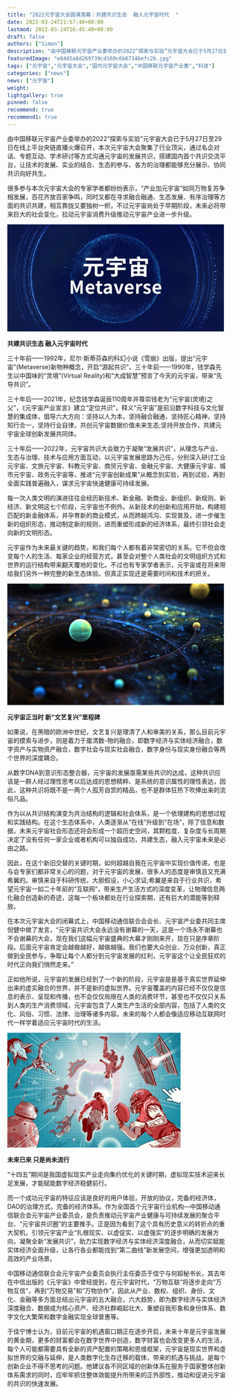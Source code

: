 ```yaml
---
title: "2022元宇宙大会圆满落幕：共建共识生态  融入元宇宙时代  "
date: 2022-03-24T21:57:40+08:00
lastmod: 2022-03-24T16:45:40+08:00
draft: false
authors: ["Simon"]
description: "由中国移联元宇宙产业委举办的2022“探索与实验”元宇宙大会已于5月27日至29日在线上平台央链直播火爆召开，本次元宇宙大会聚集了行业顶尖，通过名企对话、专题互动、学术研讨等方式沟通元宇宙的发展共识。"
featuredImage: "e84d5a8d269739cd160c6b6714befc2b.jpg"
tags: ["元宇宙","元宇宙大会","国内元宇宙大会","中国移联元宇宙产业委","科技"]
categories: ["news"]
news: ["元宇宙"]
weight: 
lightgallery: true
pinned: false
recommend: true
recommend1: true
---
```

由中国移联元宇宙产业委举办的2022“探索与实验”元宇宙大会已于5月27日至29日在线上平台央链直播火爆召开，本次元宇宙大会聚集了行业顶尖，通过名企对话、专题互动、学术研讨等方式沟通元宇宙的发展共识，搭建国内首个共识交流平台，让技术的发展、实业的结合、生态的参与、各方的治理都能够充分展示、协同共识向好共生。

很多参与本次元宇宙大会的专家学者都纷纷表示，“产业加元宇宙”如同万物复苏争相发展，百花齐放百家争鸣，同时又都在寻求融合融通、生态发展、有序治理等方面的共识共建，相互靠拢又要独树一帜，不过元宇宙尚处于早期阶段，未来必将带来巨大的社会变化，拉动元宇宙消费升级推动元宇宙产业进一步升级。

![配图一](702ad2dbc492d199b6c6c4d385f63124.jpg)

**共建共识生态  融入元宇宙时代**

三十年前——1992年，尼尔·斯蒂芬森的科幻小说《雪崩》出版，提出“元宇宙”(Metaverse)新物种概念，开启“源起共识”。三十年前——1990年，钱学森先生以中国味的“灵境”(Virtual Reality)和“大成智慧”预言了今天的元宇宙，带来“先导共识”。

三十年后——2021年，纪念钱学森诞辰110周年并尊崇钱老为“元宇宙(灵境)之父”，《元宇宙产业宣言》建立“定位共识”，释义“元宇宙”是前沿数字科技与文化智慧的集成体，倡导六大方向：坚持以人为本，坚持融合融通，坚持匠心精神，坚持知行合一，坚持行业自律，共创元宇宙数据价值未来生态;坚持开放合作，共建元宇宙全球创新发展共同体。

三十年后——2022年，元宇宙共识大会致力于凝聚“发展共识”，从理念与产业、生态与治理、技术与应用方面互动，以元宇宙发展思路为己任，分别深入研讨工业元宇宙、文旅元宇宙、科教元宇宙、商贸元宇宙、金融元宇宙、大健康元宇宙、城市元宇宙、政务元宇宙等，推进“元宇宙创新成果”从概念到实验，再到试验，再到全面实践普遍融入，谋求元宇宙快速健康可持续发展。

每一次人类文明的演进往往会经历新技术、新金融、新商业、新组织、新规则、新经济、新文明这七个阶段，元宇宙也不例外。从新技术的创新和应用开始，构建相匹配的新金融体系，并孕育新的商业模式，从而跨越鸿沟、实现普及，进一步催生新的组织形态，推动制定新的规则，进而重塑形成新的经济体系，最终引领社会走向新的文明形态。

元宇宙作为未来最关键的趋势，和我们每个人都有着非常密切的关系。它不但会改变每个人的生活、每家企业的经营方式，甚至会对整个人类社会的文明组织方式和世界的运行结构带来翻天覆地的变化。不过也有专家学者表示，元宇宙或在将来带给我们另外一种完整的新生态体验。但真正实现还是需要时间和技术的把关。

![配图二](e84d5a8d269739cd160c6b6714befc2b.jpg)

**元宇宙正当时 新“文艺复兴”里程碑**

如果说，在黑暗的欧洲中世纪，文艺复兴是理清了人和审美的关系，那么目前元宇宙的摸索与进步，则是着力于厘清数-物的融合，即数字经济与实体经济融合，数字资产与实物资产融合，数字社会与现实社会融合，数字身份与现实身份融合等两个世界的深度耦合。

从数字DNA到意识形态整合器，元宇宙的发展亟需某些共识的达成，这种共识应该是一群人经过理性思考以后达成的思想精粹、是系统的意识属性的理性表达，因此，这种共识将既不是一两个人孤芳自赏的精品，也不是群体狂热下吹捧出来的流俗凡品。

作为以从共识结构演变为共治结构的逻辑和社会体系，是一个依理建构的思想过程和实践结构。在这个生态体系中，人类逐渐从“在线”升级到“在场”，除了信息和数据，未来元宇宙社会形态还将会形成一个超历史空间，其颗粒度、复杂度与长周期决定了没有任何一家企业或者机构可以独自成功，共建生态，融入元宇宙未来是必由之路。

因此，在这个新旧交替的关键时期，如何超越自我在元宇宙中实现价值传递，也是与会专家们都非常关心的问题，对于元宇宙的发展，很多人的态度是审慎且又充满希翼的。审慎来自于科研传统，大胆假设，小心求证;希翼是来自于行业共识，希望元宇宙一如二十年前的“互联网”，带来生产生活方式的深度变革，让物理信息两化融合创造新的奇迹，这每一个板块都处在行业探索期，还有巨大的潜能等到释放。

在本次元宇宙大会的闭幕式上，中国移动通信联合会会长、元宇宙产业委共同主席倪健中做了发言，“元宇宙共识大会永远没有谢幕的一天，这是一个场永不谢幕也不会谢幕的大会，现在我们这幅元宇宙盛典的大幕才刚刚来开，现在只是序章阶段。后面元宇宙肯定会越做越好，越做越强。我们也要大众创业、万众创新，真正做到全民参与，争取让每个人都分到元宇宙发展的红利，元宇宙这个让全民狂欢的时代正向我们悄然走来。”

正如他所说，元宇宙的发展已经到了一个新的阶段，元宇宙是是基于真实世界延伸出来的虚实融合的世界，并不是新的虚拟世界。元宇宙覆盖的内容已经不仅仅是信息的表示、呈现和传播，也不会仅仅局限在人类的消费环节，甚至也不仅仅只关系到人类的生产消费领域，元宇宙包含了人类生产生活的全部内容，包括了人类的文化、风俗、习惯、法律、治理等诸多内容。未来的每个人都会像适应移动互联网时代一样学着适应元宇宙时代的生活。

![配图三](429fa07996b75ba0f0f1b717ff4e4df2.jpg)

**未来已来  只是尚未流行**

“十四五”期间是我国虚拟现实产业走向集约优化的关键时期，虚拟现实技术迎来长足发展，才能赋能数字经济稳健前行。

而一个成功元宇宙的特征应该是良好的用户体验，开放的协议，完备的经济体，DAO的治理方式，完备的经济体系。作为全国首个元宇宙行业机构—中国移动通信联合会元宇宙产业委员会，是负责推动元宇宙产业健康与可持续发展的聚合平台、“元宇宙共识圈”的主要推手。正是因为看到了这个具有历史意义的转折点的重大契机，引领元宇宙产业“扎根现实、以虚促实、以虚强实”的逐步明确的发展方向，凝聚全新“发展共识”，助力实现数字经济与实体经济深度融合，从而切实赋能实体经济全面升级，让各行各业都能找到“第二曲线”新发展空间，增强更加透明和高效的产业场景。

中国移动通信联合会元宇宙产业委员会执行主任委员于佳宁与何超秘书长，其去年在中信出版的《元宇宙》中曾经提到，在元宇宙时代，“万物互联”将逐步走向“万物互信”，再到“万物交易”和“万物协作”，因此从产业、数权、组织、身份、文化、金融等多方面总结出元宇宙的五大融合，六大趋势，即为数字经济与实体经济深度融合、数据成为核心资产、经济社群崛起壮大、重塑自我形象和身份体系、数字文化大繁荣和数字金融实现全球普惠等。

于佳宁博士认为，目前元宇宙的机遇窗口期正在逐步开启，未来十年是元宇宙发展的黄金期，更多的财富都会在数字世界中创造，数字财富也会改变更多人的生活，每个人可能都需要具有全新的资产配置的策略和思维框架，元宇宙是现实世界和虛拟世界的交融与延伸，是人类数字化生存迁移的载体，带来的机遇与挑战，是每个创新企业不得不思考的问题。他建议各不同区域的创新体系在服务于国家整体创新体系需求的同时，应牢牢抓住整体效能提升所带来的正外部性，推动和促进元宇宙的共识的快速发展。